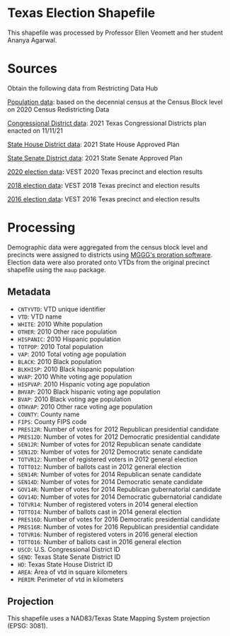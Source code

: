 # Texas Election Shapefile

This shapefile was processed by Professor Ellen Veomett and her student Ananya Agarwal.

# **Sources**

Obtain the following data from Restricting Data Hub

[Population data](https://redistrictingdatahub.org/dataset/texas-block-pl-94171-2020-by-table/): based on the decennial census at the Census Block level on 2020 Census Redistricting Data

[Congressional District data](https://redistrictingdatahub.org/dataset/2021-texas-congressional-districts-adopted-plan/): 2021 Texas Congressional Districts plan enacted on 11/11/21

[State House District data](https://redistrictingdatahub.org/dataset/2021-texas-state-house-adopted-plan/): 2021 State House Approved Plan

[State Senate District data](https://redistrictingdatahub.org/dataset/2021-texas-state-senate-adopted-plan/): 2021 State Senate Approved Plan

[2020 election data](https://redistrictingdatahub.org/dataset/vest-2020-texas-precinct-boundaries-and-election-results/)**:**  VEST 2020 Texas precinct and election results

[2018 election data](https://redistrictingdatahub.org/dataset/vest-2018-texas-precinct-boundaries-and-election-results/)**:**  VEST 2018 Texas precinct and election results

[2016 election data](https://redistrictingdatahub.org/dataset/vest-2016-texas-precinct-and-election-results/)**:**  VEST 2016 Texas precinct and election results

# **Processing**

Demographic data were aggregated from the census block level and precincts were assigned to districts using [MGGG's proration software](https://github.com/mggg/maup). Election data were also prorated onto VTDs from the original precinct shapefile using the `maup` package.

## Metadata
* `CNTYVTD`: VTD unique identifier
* `VTD`: VTD name
* `WHITE`: 2010 White population
* `OTHER`: 2010 Other race population
* `HISPANIC`: 2010 Hispanic population
* `TOTPOP`: 2010 Total population
* `VAP`: 2010 Total voting age population
* `BLACK`: 2010 Black population
* `BLKHISP`: 2010 Black hispanic population
* `WVAP`: 2010 White voting age population
* `HISPVAP`: 2010 Hispanic voting age population
* `BHVAP`: 2010 Black hispanic voting age population
* `BVAP`: 2010 Black voting age population
* `OTHVAP`: 2010 Other race voting age population
* `COUNTY`: County name
* `FIPS`: County FIPS code
* `PRES12R`: Number of votes for 2012 Republican presidential candidate
* `PRES12D`: Number of votes for 2012 Democratic presidential candidate
* `SEN12R`: Number of votes for 2012 Republican senate candidate
* `SEN12D`: Number of votes for 2012 Democratic senate candidate
* `TOTVR12`: Number of registered voters in 2012 general election
* `TOTTO12`: Number of ballots cast in 2012 general election
* `SEN14R`: Number of votes for 2014 Republican senate candidate
* `SEN14D`: Number of votes for 2014 Democratic senate candidate
* `GOV14R`: Number of votes for 2014 Republican gubernatorial candidate
* `GOV14D`: Number of votes for 2014 Democratic gubernatorial candidate
* `TOTVR14`: Number of registered voters in 2014 general election
* `TOTTO14`: Number of ballots cast in 2014 general election
* `PRES16D`: Number of votes for 2016 Democratic presidential candidate 
* `PRES16R`: Number of votes for 2016 Republican presidential candidate
* `TOTVR16`: Number of registered voters in 2016 general election
* `TOTTO16`: Number of ballots cast in 2016 general election
* `USCD`: U.S. Congressional District ID
* `SEND`: Texas State Senate District ID
* `HD`: Texas State House District ID
* `AREA`: Area of vtd in square kilometers
* `PERIM`: Perimeter of vtd in kilometers

## Projection
This shapefile uses a NAD83/Texas State Mapping System projection (EPSG: 3081).